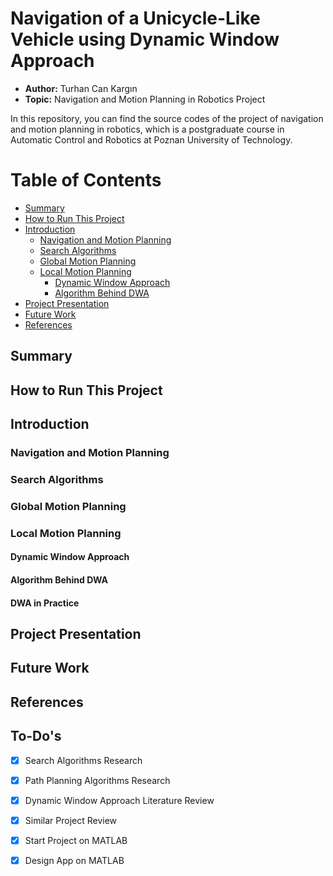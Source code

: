 # Navigation of a Unicycle-Like Vehicle using Dynamic Window Approach
* **Author:** Turhan Can Kargın
* **Topic:** Navigation and Motion Planning in Robotics Project

In this repository, you can find the source codes of the project of navigation and motion planning in robotics, which is a postgraduate course in Automatic Control and Robotics at Poznan University of Technology.
# Table of Contents
   * [Summary](#summary)
   * [How to Run This Project](#how-to-run-this-project)
   * [Introduction](#introduction)
	   * [Navigation and Motion Planning](#navigation-and-motion-planning)
	   * [Search Algorithms](#search-algorithms)
	   * [Global Motion Planning](#global-motion-planning)
	   * [Local Motion Planning](#local-motion-planning)
		   * [Dynamic Window Approach](#dynamic-window-approach)
		   * [Algorithm Behind DWA](#algorithm-behind-dwa)
* [Project Presentation](#project-presentation)
* [Future Work](#future-work)
* [References](#references)


## Summary
## How to Run This Project
## Introduction
### Navigation and Motion Planning
### Search Algorithms
### Global Motion Planning
### Local Motion Planning 
#### Dynamic Window Approach
#### Algorithm Behind DWA
#### DWA in Practice
## Project Presentation
## Future Work
## References


## To-Do's

- [X] Search Algorithms Research
- [X] Path Planning Algorithms Research
- [X] Dynamic Window Approach Literature Review
- [X] Similar Project Review
- [X] Start Project on MATLAB
- [X] Design App on MATLAB

